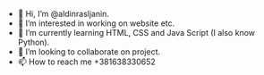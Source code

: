 - 👋 Hi, I’m @aldinrasljanin.
- 👀 I’m interested in working on website etc.
- 🌱 I’m currently learning HTML, CSS and Java Script (I also know Python).
- 💞️ I’m looking to collaborate on project.
- 📫 How to reach me +381638330652

<!---
aldinrasljanin/aldinrasljanin is a ✨ special ✨ repository because its `README.md` (this file) appears on your GitHub profile.
You can click the Preview link to take a look at your changes.
--->
